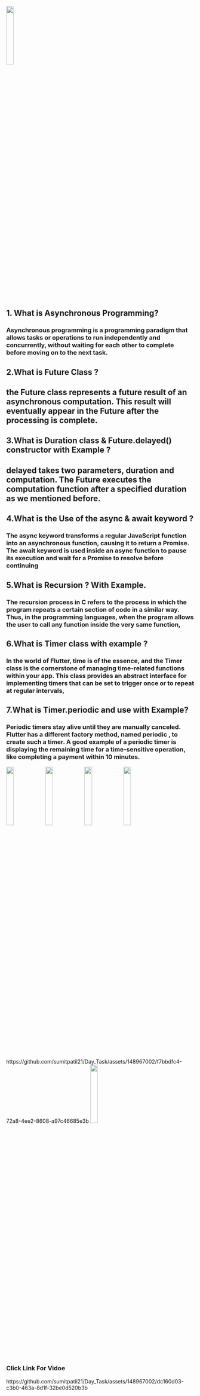 

 <img src="https://github.com/sumitpatil21/DaytoTask/assets/148967002/fbd915e8-17ef-415c-bd08-9d25814dc75e" alt="" height="20%" width="20%" >
 <h2>1. What is  Asynchronous Programming?</h2>
 <h3>Asynchronous programming is a programming paradigm that allows tasks or operations to run independently and concurrently, without waiting for each other to complete before moving on to the next task.</h3>
 <h2>2.What is Future Class ?</h2>
 <h2>the Future class represents a future result of an asynchronous computation. This result will eventually appear in the Future after the processing is complete. </h2>
  <h2>3.What is Duration class & Future.delayed() constructor with Example ?</h2>
 <h2>delayed takes two parameters, duration and computation. The Future executes the computation function after a specified duration as we mentioned before. </h2>
 <h2>4.What is the Use of the async & await keyword ?</h2>
 <h3>The async keyword transforms a regular JavaScript function into an asynchronous function, causing it to return a Promise. The await keyword is used inside an async function to pause its execution and wait for a Promise to resolve before continuing </h3>
 <h2>5.What is Recursion ? With Example.</h2>
 <h3>The recursion process in C refers to the process in which the program repeats a certain section of code in a similar way. Thus, in the programming languages, when the program allows the user to call any function inside the very same function, </h3>
 <h2>6.What is Timer class with example ?</h2>
 <h3>In the world of Flutter, time is of the essence, and the Timer class is the cornerstone of managing time-related functions within your app. This class provides an abstract interface for implementing timers that can be set to trigger once or to repeat at regular intervals, </h3>
 <h2>7.What is Timer.periodic and use with Example?</h2>
 <h3>Periodic timers stay alive until they are manually canceled. Flutter has a different factory method, named periodic , to create such a timer. A good example of a periodic timer is displaying the remaining time for a time-sensitive operation, like completing a payment within 10 minutes. </h3>
  <img src="https://github.com/sumitpatil21/DaytoTask/assets/148967002/44d0a163-9976-4d2e-b4ae-1d75371a3af7" alt="" height="20%" width="20%" >
<img src="https://github.com/sumitpatil21/Day_Task/assets/148967002/99c1ad6a-275d-439d-9a8a-5d54e7a775c2"height="20%" width="20%">
<img src="https://github.com/sumitpatil21/Day_Task/assets/148967002/2a67e48e-26ec-4234-9ea2-6ba9d0f91bab"height="20%" width="20%">
<img src="https://github.com/sumitpatil21/Day_Task/assets/148967002/d7476736-0d1a-4e20-93c0-1e6cd70a52e7"height="20%" width="20%">
https://github.com/sumitpatil21/Day_Task/assets/148967002/f7bbdfc4-72a8-4ee2-8608-a97c46685e3b
<img src="https://github.com/sumitpatil21/Day_Task/assets/148967002/330344b6-65da-4fe6-9aff-93abd91a418c"height="20%" width="20%">
<h3>Click Link For Vidoe</h3>
<p>
https://github.com/sumitpatil21/Day_Task/assets/148967002/dc160d03-c3b0-463a-8d1f-32be0d520b3b</p>




